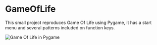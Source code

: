 # GameOfLife

This small project reproduces Game Of Life using Pygame, it has a start menu and several patterns included on function keys.

![Game Of Life in Pygame](assets/banner.png)
